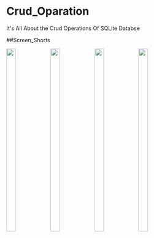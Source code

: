 # Crud_Oparation

It's All About the Crud Operations Of SQLite Databse

##Screen_Shorts

<p float="center">

<img src="https://user-images.githubusercontent.com/101623395/191514220-9b9993d7-e9fb-4026-9564-fddd03bcdddb.png" width=22% height=35%>
<img src="https://user-images.githubusercontent.com/101623395/191514305-413f5dab-865c-4326-a36c-4bc70b00b96e.png" width=22% height=35%>
<img src="https://user-images.githubusercontent.com/101623395/191514353-931e63cd-6227-4dd4-a278-0b798ff1c821.png" width=22% height=35%>
<img src="https://user-images.githubusercontent.com/101623395/191514381-c680310b-27f7-4399-ad6d-c46966be19fb.png" width=22% height=35%>
